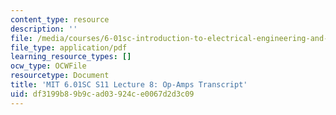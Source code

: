 ```yaml
---
content_type: resource
description: ''
file: /media/courses/6-01sc-introduction-to-electrical-engineering-and-computer-science-i-spring-2011/df3199b89b9cad03924ce0067d2d3c09_MIT6_01SC_S11_lec08_300k.pdf
file_type: application/pdf
learning_resource_types: []
ocw_type: OCWFile
resourcetype: Document
title: 'MIT 6.01SC S11 Lecture 8: Op-Amps Transcript'
uid: df3199b8-9b9c-ad03-924c-e0067d2d3c09
---
```

